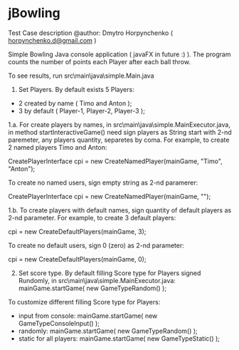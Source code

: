 # jBowling
Test Case description
@author: Dmytro Horpynchenko ( horpynchenko.d@gmail.com )

Simple Bowling Java console application ( javaFX in future :) ). 
The program counts the number of points each Player after each ball throw.

To see results, run src\main\java\simple.Main.java 

1. Set Players.
By default exists 5 Players: 
- 2 created by name ( Timo and Anton ); 
- 3 by default ( Player-1,  Player-2, Player-3 );  
  
1.a. For create players by names, in src\main\java\simple.MainExecutor.java, 
in method startInteractiveGame() need sign players as String start with 2-nd paremeter,
any players quantity, separetes by coma.
For example, to create 2 named players Timo and Anton:

CreatePlayerInterface cpi = new CreateNamedPlayer(mainGame, "Timo", "Anton");

To create no named users, sign empty string as 2-nd paramerer:

CreatePlayerInterface cpi = new CreateNamedPlayer(mainGame, "");

1.b. To create players with default names, sign quantity of default players as 2-nd parameter.
For example, to create 3 default players:

cpi = new CreateDefaultPlayers(mainGame, 3);

To create no default users, sign 0 (zero) as 2-nd parameter:

cpi = new CreateDefaultPlayers(mainGame, 0);

2. Set score type. 
By default filling Score type for Players signed Rundomly, in src\main\java\simple.MainExecutor.java: 
mainGame.startGame( new GameTypeRandom() );

To customize different filling Score type for Players: 
- input from console:     mainGame.startGame( new GameTypeConsoleInput() );
- randomly:               mainGame.startGame( new GameTypeRandom() );
- static for all players: mainGame.startGame( new GameTypeStatic() );

